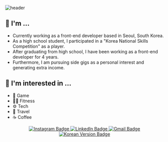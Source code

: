 <!--
**kangjae4real/kangjae4real** is a ✨ _special_ ✨ repository because its `README.md` (this file) appears on your GitHub profile.

Here are some ideas to get you started:

- 🔭 I’m currently working on ...
- 🌱 I’m currently learning ...
- 👯 I’m looking to collaborate on ...
- 🤔 I’m looking for help with ...
- 💬 Ask me about ...
- 📫 How to reach me: ...
- 😄 Pronouns: ...
- ⚡ Fun fact: ...
-->

![header](https://capsule-render.vercel.app/api?type=transparent&fontColor=703ee5&text=FE%20Developer&height=150&fontSize=60&desc=Kangjae%20Choi&descAlignY=80&descAlign=67.5)

## 🤔 I'm ...
- Currently working as a front-end developer based in Seoul, South Korea.
- As a high school student, I participated in a "Korea National Skills Competition" as a player.
- After graduating from high school, I have been working as a front-end developer for 4 years.
- Furthermore, I am pursuing side gigs as a personal interest and generating extra income.

## 🔭 I'm interested in ...
- 🎲 Game
- 🏋️‍♂️ Fitness
- ⚙️ Tech
- 🛫 Travel
- ☕ Coffee

<p align="center">
  <a href="https://www.instagram.com/kangjae.choi">
    <img alt="Instagram Badge" src="https://img.shields.io/badge/Instagram-%23E4405F?logo=Instagram&logoColor=%23ffffff">
  </a>
  <a href="https://www.linkedin.com/in/kangjae-choi">
    <img alt="LinkedIn Badge" src="https://img.shields.io/badge/LinkedIn-%230A66C2?logo=LinkedIn&logoColor=%23ffffff">
  </a>
  <a href="mailto:awpe89@gmail.com">
    <img alt="Gmail Badge" src="https://img.shields.io/badge/Gmail-%23EA4335?logo=Gmail&logoColor=%23ffffff">
  </a>
  <br />
  <a href="https://github.com/kangjae4real/kangjae4real-kr/blob/master/README.md">
    <img alt="Korean Version Badge" src="https://img.shields.io/badge/%ED%95%9C%EA%B8%80-%23018EF5?logo=readme&logoColor=%23ffffff">
  </a>
</p>
